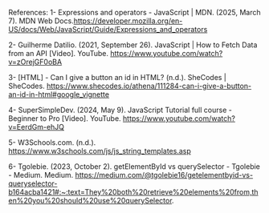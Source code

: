 References:
1- Expressions and operators - JavaScript | MDN. (2025, March 7). MDN Web Docs.https://developer.mozilla.org/en-US/docs/Web/JavaScript/Guide/Expressions_and_operators

2- Guilherme Datilio. (2021, September 26). JavaScript | How to Fetch Data from an API [Video]. YouTube. https://www.youtube.com/watch?v=zOrejGF0oBA

3- [HTML] - Can I give a button an id in HTML? (n.d.). SheCodes | SheCodes. https://www.shecodes.io/athena/111284-can-i-give-a-button-an-id-in-html#google_vignette

4- SuperSimpleDev. (2024, May 9). JavaScript Tutorial full course - Beginner to Pro [Video]. YouTube. https://www.youtube.com/watch?v=EerdGm-ehJQ

5- W3Schools.com. (n.d.). https://www.w3schools.com/js/js_string_templates.asp

6- Tgolebie. (2023, October 2). getElementById vs querySelector - Tgolebie - Medium. Medium. https://medium.com/@tgolebie16/getelementbyid-vs-queryselector-b164acba1421#:~:text=They%20both%20retrieve%20elements%20from,then%20you%20should%20use%20querySelector.